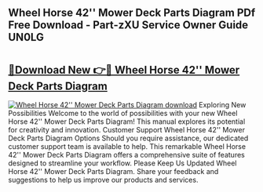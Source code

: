 ## Wheel Horse 42'' Mower Deck Parts Diagram PDf Free Download - Part-zXU Service Owner Guide UN0LG

# <h2><a href="http://dfs3vgm.blite.top/?on=Wheel+Horse+42%27%27+Mower+Deck+Parts+Diagram">🔗Download New 👉🔴 Wheel Horse 42'' Mower Deck Parts Diagram</a></h2>

[![Wheel Horse 42'' Mower Deck Parts Diagram download](https://i.imgur.com/lujVjoI.png)](http://dfs3vgm.blite.top/?on=Wheel+Horse+42%27%27+Mower+Deck+Parts+Diagram)
Exploring New Possibilities Welcome to the world of possibilities with your new Wheel Horse 42'' Mower Deck Parts Diagram! This manual explores its potential for creativity and innovation. Customer Support Wheel Horse 42'' Mower Deck Parts Diagram Options Should you require assistance, our dedicated customer support team is available to help. This remarkable Wheel Horse 42'' Mower Deck Parts Diagram offers a comprehensive suite of features designed to streamline your workflow. Please Keep Us Updated Wheel Horse 42'' Mower Deck Parts Diagram. Share your feedback and suggestions to help us improve our products and services.
